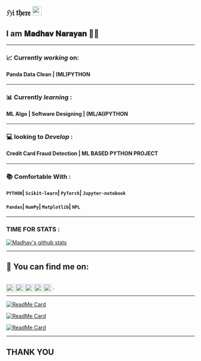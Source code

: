 ## ℌ𝔦 𝔱𝔥𝔢𝔯𝔢   <img src="https://media.giphy.com/media/hvRJCLFzcasrR4ia7z/giphy.gif" width="25px">
## I am  𝐌𝐚𝐝𝐡𝐚𝐯 𝐍𝐚𝐫𝐚𝐲𝐚𝐧 👨‍💻

---

###  📈 Currently _working_ on:
#### __Panda Data Clean | (ML)PYTHON__


---
###  📊  Currently _learning_ :
#### __ML Algo | Software Designing  | (ML/AI)PYTHON__
---
### :computer: looking to _Develop_ :
#### __Credit Card Fraud Detection |  ML BASED PYTHON PROJECT__
---
### 📚	Comfortable With  :

#### ```PYTHON```| ```Scikit-learn```| ```PyTorch```| ```Jupyter-notebook```
#### ```Pandas```| ```NumPy```| ```Matplotlib```| ```NPL```

---
### TIME FOR STATS :

[![Madhav's github stats](https://github-readme-stats.vercel.app/api?username=Madhav2108&show_icons=true&theme=chartreuse-dark)](https://sourcerer.io/madhav2108)


---

##  📝 You can find me on:

<br>

<a href="https://sourcerer.io/madhav2108/">
  <img align="left" alt="Sparsh's Sourcerer" width="22px" src="https://cdn.jsdelivr.net/npm/simple-icons@v3/icons/sahibinden.svg" />
</a>
<a href="www.instagram.com/madhav_narayan21/">
  <img align="left" alt="Sparsh's Instagram" width="22px" src="https://cdn.jsdelivr.net/npm/simple-icons@v3/icons/instagram.svg" />
</a>
<a href="https://discord.gg/H2so4Maddy#5677">
  <img align="left" alt="Sparsh's Discord" width="22px" src="https://cdn.jsdelivr.net/npm/simple-icons@v3/icons/discord.svg" />
</a>
<a href="https://twitter.com/madhav_2108">
  <img align="left" alt="Sparsh Garg | Twitter" width="22px" src="https://cdn.jsdelivr.net/npm/simple-icons@v3/icons/twitter.svg" />
</a>
<a href="https://www.linkedin.com/in/madhav-narayan-khullar-2290641b2/">
  <img align="left" alt="Sparsh's LinkdeIN" width="22px" src="https://cdn.jsdelivr.net/npm/simple-icons@v3/icons/linkedin.svg" />
 </a>
.
 
---
[![ReadMe Card](https://github-readme-stats.vercel.app/api/pin/?username=KeshavSingh7&repo=hotelSite&theme=chartreuse-dark)](https://github.com/Madhav2108/Hotel-Template)

[![ReadMe Card](https://github-readme-stats.vercel.app/api/pin/?username=madhav2108&repo=GAMING-PC&theme=chartreuse-dark)](https://github.com/Madhav2108/GAMING-PC)

[![ReadMe Card](https://github-readme-stats.vercel.app/api/pin/?username=madhav2108&repo=Cursor-Animation&theme=chartreuse-dark)](https://github.com/Madhav2108/Cursor-Animation)

---

## __THANK YOU__  

